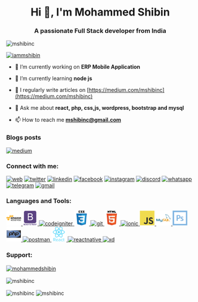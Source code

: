 <h1 align="center">Hi 👋, I'm Mohammed Shibin</h1>
<h3 align="center">A passionate Full Stack developer from India</h3>

<p align="left"><img src="https://komarev.com/ghpvc/?username=mshibinc&label=Profile%20views&color=0e75b6&style=flat" alt="mshibinc" /></p>

<p align="left">
    <a href="https://twitter.com/iammshibin" target="blank"><img src="https://img.shields.io/twitter/follow/iammshibin?logo=twitter&style=for-the-badge" alt="iammshibin" />
    </a>
</p>

- 🔭 I’m currently working on **ERP Mobile Application**

- 🌱 I’m currently learning **node js**

- 📝 I regularly write articles on [https://medium.com/mshibinc](https://medium.com/mshibinc)

- 💬 Ask me about **react, php, css,js, wordpress, bootstrap and mysql**

- 📫 How to reach me **mshibinc@gmail.com**

### Blogs posts
<!-- BLOG-POST-LIST:START -->

[![medium](https://img.shields.io/badge/Medium-12100E?style=for-the-badge&logo=medium&logoColor=white)](https://medium.com/@mshibinc)

<!-- BLOG-POST-LIST:END -->

<h3 align="left">Connect with me:</h3>

[![web](https://img.shields.io/badge/Google_chrome-4285F4?style=for-the-badge&logo=Google-chrome&logoColor=white)](https://mohammedshibin.me/iammshibin/)
[![twitter](https://img.shields.io/badge/Twitter-1DA1F2?style=for-the-badge&logo=twitter&logoColor=white)](https://twitter.com/iammshibin/)
[![linkedin](https://img.shields.io/badge/LinkedIn-0077B5?style=for-the-badge&logo=linkedin&logoColor=white)](https://linkedin.com/in/mohammed-shibin)
[![facebook](https://img.shields.io/badge/Facebook-1877F2?style=for-the-badge&logo=facebook&logoColor=white)](https://fb.com/mohammedshibinc)
[![instagram](https://img.shields.io/badge/Instagram-E4405F?style=for-the-badge&logo=instagram&logoColor=white)](https://instagram.com/shibi_shibi)
[![discord](https://img.shields.io/badge/Discord-7289DA?style=for-the-badge&logo=discord&logoColor=white)](https://discord.gg/6786)
[![whatsapp](https://img.shields.io/badge/WhatsApp-25D366?style=for-the-badge&logo=whatsapp&logoColor=white)](https://wa.me/919048113288)
[![telegram](https://img.shields.io/badge/Telegram-2CA5E0?style=for-the-badge&logo=telegram&logoColor=white)](https://t.me/iamshibin)
[![gmail](https://img.shields.io/badge/Gmail-D14836?style=for-the-badge&logo=gmail&logoColor=white)](mailto:mshibinc@gmail.com)


<h3 align="left">Languages and Tools:</h3>
<p align="left">
    <a href="https://aws.amazon.com" target="_blank"> 
        <img src="https://raw.githubusercontent.com/devicons/devicon/master/icons/amazonwebservices/amazonwebservices-original-wordmark.svg" alt="aws" width="40" height="40" /> 
    </a>
    <a href="https://getbootstrap.com" target="_blank"> 
        <img src="https://raw.githubusercontent.com/devicons/devicon/master/icons/bootstrap/bootstrap-plain-wordmark.svg" alt="bootstrap" width="40" height="40" /> 
    </a>
    <a href="https://codeigniter.com" target="_blank"> 
        <img src="https://cdn.worldvectorlogo.com/logos/codeigniter.svg" alt="codeigniter" width="40" height="40" /> 
    </a>
    <a href="https://www.w3schools.com/css/" target="_blank">
       <img src="https://raw.githubusercontent.com/devicons/devicon/master/icons/css3/css3-original-wordmark.svg" alt="css3" width="40" height="40" /> </a>
       <a href="https://git-scm.com/" target="_blank"> 
        <img src="https://www.vectorlogo.zone/logos/git-scm/git-scm-icon.svg" alt="git" width="40" height="40" />
    </a>
    <a href="https://www.w3.org/html/" target="_blank"> 
        <img src="https://raw.githubusercontent.com/devicons/devicon/master/icons/html5/html5-original-wordmark.svg" alt="html5" width="40" height="40" /> </a>
        <a href="https://ionicframework.com" target="_blank"> 
            <img src="https://upload.wikimedia.org/wikipedia/commons/d/d1/Ionic_Logo.svg" alt="ionic" width="40" height="40" /> 
        </a>
        <a href="https://developer.mozilla.org/en-US/docs/Web/JavaScript" target="_blank">
            <img src="https://raw.githubusercontent.com/devicons/devicon/master/icons/javascript/javascript-original.svg" alt="javascript" width="40" height="40" />
        </a>
        <a href="https://www.mysql.com/" target="_blank">
           <img src="https://raw.githubusercontent.com/devicons/devicon/master/icons/mysql/mysql-original-wordmark.svg" alt="mysql" width="40" height="40" /> 
       </a>
       <a href="https://www.photoshop.com/en" target="_blank">
           <img src="https://raw.githubusercontent.com/devicons/devicon/master/icons/photoshop/photoshop-line.svg" alt="photoshop" width="40" height="40" /> 
       </a>
       <a href="https://www.php.net" target="_blank"> 
        <img src="https://raw.githubusercontent.com/devicons/devicon/master/icons/php/php-original.svg" alt="php" width="40" height="40" /> 
    </a>
    <a href="https://postman.com" target="_blank"> 
        <img src="https://www.vectorlogo.zone/logos/getpostman/getpostman-icon.svg" alt="postman" width="40" height="40" /> 
    </a>
    <a href="https://reactjs.org/" target="_blank">
       <img src="https://raw.githubusercontent.com/devicons/devicon/master/icons/react/react-original-wordmark.svg" alt="react" width="40" height="40" /> 
   </a>
   <a href="https://reactnative.dev/" target="_blank">
       <img src="https://reactnative.dev/img/header_logo.svg" alt="reactnative" width="40" height="40" /> 
   </a>
   <a href="https://www.adobe.com/products/xd.html" target="_blank">
       <img src="https://cdn.worldvectorlogo.com/logos/adobe-xd.svg" alt="xd" width="40" height="40" /> 
   </a>
</p>

<h3 align="left">Support:</h3>
<p>
    <a href="https://www.buymeacoffee.com/mohammedshibin"> 
        <img align="center" src="https://cdn.buymeacoffee.com/buttons/v2/default-yellow.png" height="50" width="210" alt="mohammedshibin" />
    </a>
</p>

<p>
    <img align="center" src="https://github-readme-stats.vercel.app/api/top-langs?username=mshibinc&show_icons=true&locale=en&layout=compact" alt="mshibinc" />
</p>

<p>
    <img align="center" src="https://github-readme-stats.vercel.app/api?username=mshibinc&show_icons=true&locale=en" alt="mshibinc" />
    <img align="center" src="https://github-readme-streak-stats.herokuapp.com/?user=mshibinc&" alt="mshibinc" />
</p>

